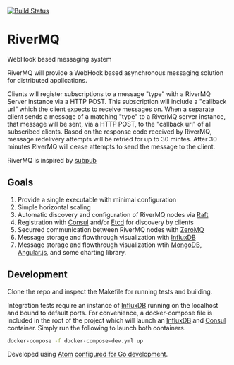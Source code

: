 [![Build Status](https://travis-ci.org/codelotus/rivermq.svg?branch=master)](https://travis-ci.org/codelotus/rivermq)

RiverMQ
========

WebHook based messaging system

RiverMQ will provide a WebHook based asynchronous messaging solution for distributed applications.

Clients will register subscriptions to a message "type" with a RiverMQ Server instance via a HTTP POST.  This subscription will include a "callback url" which the client expects to receive messages on.  When a separate client sends a message of a matching "type" to a RiverMQ server instance, that message will be sent, via a HTTP POST, to the "callback url" of all subscribed clients.  Based on the response code received by RiverMQ, message redelivery attempts will be retried for up to 30 mintes.  After 30 minutes RiverMQ will cease attempts to send the message to the client.

RiverMQ is inspired by [subpub](https://github.com/PearsonEducation/subpub)


Goals
-----

1. Provide a single executable with minimal configuration
1. Simple horizontal scaling
1. Automatic discovery and configuration of RiverMQ nodes via [Raft](https://raft.github.io/)
1. Registration with [Consul](https://www.consul.io/) and/or [Etcd](https://coreos.com/etcd/) for discovery by clients
1. Securred communication between RiverMQ nodes with [ZeroMQ](http://zeromq.org/)
1. Message storage and flowthrough visualization with [InfluxDB](https://influxdata.com/)
1. Message storage and flowthrough visualization wtih [MongoDB](https://www.mongodb.org/), [Angular.js](https://angularjs.org/), and some charting library.


Development
-----------
Clone the repo and inspect the Makefile for running tests and building.

Integration tests require an instance of [InfluxDB](https://influxdata.com/) running on the localhost and bound to default ports.  For convenience, a docker-compose file is included in the root of the project which will launch an [InfluxDB](https://influxdata.com/) and [Consul](https://www.consul.io/) container.  Simply run the following to launch both containers.
```bash
docker-compose -f docker-compose-dev.yml up
```

Developed using [Atom](https://atom.io/) [configured for Go development](http://marcio.io/2015/07/supercharging-atom-editor-for-go-development).
